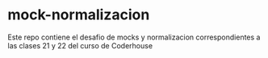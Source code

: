 # mock-normalizacion
Este repo contiene el desafio de mocks y normalizacion correspondientes a las clases 21 y 22 del curso de Coderhouse
